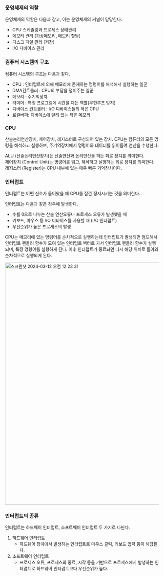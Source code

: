 ### 운영체제의 역할

운영체제의 역할은 다음과 같고, 이는 운영체제의 커널이 담당한다.

- CPU 스케줄링과 프로세스 상태관리
- 메모리 관리 (가상메모리, 메모리 할당)
- 디스크 파일 관리 (저장)
- I/O 디바이스 관리

### 컴퓨터 시스템의 구조

컴퓨터 시스템의 구조는 다음과 같다.

- CPU : 인터럽트에 의해 메모리에 존재하는 명령어를 해석해서 실행하는 일꾼
- DMA컨트롤러 : CPU의 부담을 덜어주는 일꾼
- 메모리 : 주기억장치
- 타이머 : 특정 프로그램에 시간을 다는 역할(무한루프 방지)
- 디바이스 컨트롤러 : I/O 디바이스들의 작은 CPU
- 로컬버퍼: 디바이스에 달려 있는 작은 메모리

### CPU

산술논리연산장치, 제어장치, 레지스터로 구성되어 있는 장치. CPU는 컴퓨터의 모든 명령을 해석하고 실행하며, 주기억장치에서 명령어와 데이터를 읽어들여 연산을 수행한다.

ALU (산술논리연산장치)는 산술연산과 논리연산을 하는 회로 장치를 의미한다.<br>
제어장치 (Control Unit)는 명령어를 읽고, 해석하고 실행하는 회로 장치를 의미한다.<br>
레지스터 (Register)는 CPU 내부에 있는 매우 빠른 기억장치이다.

### 인터럽트

인터럽트는 어떤 신호가 들어왔을 때 CPU를 잠깐 정지시키는 것을 의미한다.

인터럽트는 다음과 같은 경우에 발생한다.

- 수를 0으로 나누는 산술 연산오류나 프로세스 오류가 발생했을 때
- 키보드, 마우스 등 I/O 디바이스를 사용할 때 (I/O 인터럽트)
- 우선순위가 높은 프로세스의 발생

CPU는 메모리에 있는 명령어를 순차적으로 실행하는데 인터럽트가 발생되면 점프해서 인터럽트 핸들러 함수가 모여 있는 인터럽트 벡터로 가서 인터럽트 핸들러 함수가 실행되며, 특정 명령어를 실행하게 된다. 이후 인터럽트가 종료되면 다시 해당 위치로 돌아와 순차적으로 실행되게 된다.

<img width="790" alt="스크린샷 2024-03-12 오전 12 23 31" src="https://gist.github.com/assets/78193416/e2f3eccc-38b0-4f94-a635-594f64134cee">

### 인터럽트의 종류

인터럽트는 하드웨어 인터럽트, 소프트웨어 인터럽트 두 가지로 나뉜다.

1. 하드웨어 인터럽트
   - 하드웨어 장치에서 발생하는 인터럽트로 마우스 클릭, 키보드 입력 등이 해당된다.
2. 소프트웨어 인터럽트
   - 프로세스 오류, 프로세스의 종료, 시작 등을 기반으로 프로세스에서 발생하는 인터럽트로 하드웨어 인터럽트보다 우선순위가 높다.
